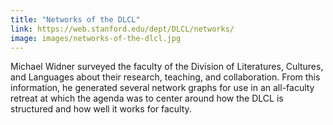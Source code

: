 ```yaml
---
title: "Networks of the DLCL"
link: https://web.stanford.edu/dept/DLCL/networks/
image: images/networks-of-the-dlcl.jpg
---
```

Michael Widner surveyed the faculty of the Division of Literatures, Cultures, and Languages about their research, teaching, and collaboration. From this information, he generated several network graphs for use in an all-faculty retreat at which the agenda was to center around how the DLCL is structured and how well it works for faculty.
